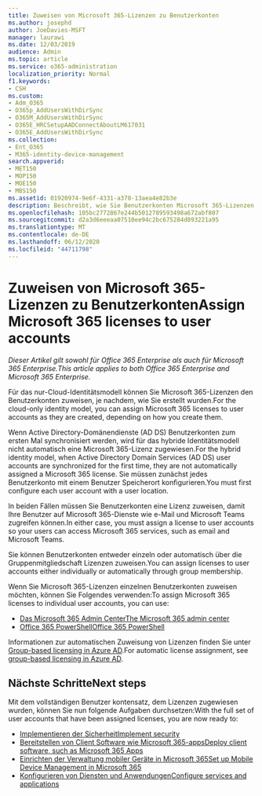 ```yaml
---
title: Zuweisen von Microsoft 365-Lizenzen zu Benutzerkonten
ms.author: josephd
author: JoeDavies-MSFT
manager: laurawi
ms.date: 12/03/2019
audience: Admin
ms.topic: article
ms.service: o365-administration
localization_priority: Normal
f1.keywords:
- CSH
ms.custom:
- Adm_O365
- O365p_AddUsersWithDirSync
- O365M_AddUsersWithDirSync
- O365E_HRCSetupAADConnectAboutLM617031
- O365E_AddUsersWithDirSync
ms.collection:
- Ent_O365
- M365-identity-device-management
search.appverid:
- MET150
- MOP150
- MOE150
- MBS150
ms.assetid: 01920974-9e6f-4331-a370-13aea4e82b3e
description: Beschreibt, wie Sie Benutzerkonten Microsoft 365-Lizenzen einzeln oder basierend auf einer Gruppenmitgliedschaft zuweisen.
ms.openlocfilehash: 105bc2772867e244b5012789593498a672abf807
ms.sourcegitcommit: d2a3d6eeeaa07510ee94c2bc675284d893221a95
ms.translationtype: MT
ms.contentlocale: de-DE
ms.lasthandoff: 06/12/2020
ms.locfileid: "44711798"
---
```

# <a name="assign-microsoft-365-licenses-to-user-accounts"></a><span data-ttu-id="3a4bb-103">Zuweisen von Microsoft 365-Lizenzen zu Benutzerkonten</span><span class="sxs-lookup"><span data-stu-id="3a4bb-103">Assign Microsoft 365 licenses to user accounts</span></span>

<span data-ttu-id="3a4bb-104">*Dieser Artikel gilt sowohl für Office 365 Enterprise als auch für Microsoft 365 Enterprise.*</span><span class="sxs-lookup"><span data-stu-id="3a4bb-104">*This article applies to both Office 365 Enterprise and Microsoft 365 Enterprise.*</span></span>

<span data-ttu-id="3a4bb-105">Für das nur-Cloud-Identitätsmodell können Sie Microsoft 365-Lizenzen den Benutzerkonten zuweisen, je nachdem, wie Sie erstellt wurden.</span><span class="sxs-lookup"><span data-stu-id="3a4bb-105">For the cloud-only identity model, you can assign Microsoft 365 licenses to user accounts as they are created, depending on how you create them.</span></span>

<span data-ttu-id="3a4bb-106">Wenn Active Directory-Domänendienste (AD DS) Benutzerkonten zum ersten Mal synchronisiert werden, wird für das hybride Identitätsmodell nicht automatisch eine Microsoft 365-Lizenz zugewiesen.</span><span class="sxs-lookup"><span data-stu-id="3a4bb-106">For the hybrid identity model, when Active Directory Domain Services (AD DS) user accounts are synchronized for the first time, they are not automatically assigned a Microsoft 365 license.</span></span> <span data-ttu-id="3a4bb-107">Sie müssen zunächst jedes Benutzerkonto mit einem Benutzer Speicherort konfigurieren.</span><span class="sxs-lookup"><span data-stu-id="3a4bb-107">You must first configure each user account with a user location.</span></span>

<span data-ttu-id="3a4bb-108">In beiden Fällen müssen Sie Benutzerkonten eine Lizenz zuweisen, damit Ihre Benutzer auf Microsoft 365-Dienste wie e-Mail und Microsoft Teams zugreifen können.</span><span class="sxs-lookup"><span data-stu-id="3a4bb-108">In either case, you must assign a license to user accounts so your users can access Microsoft 365 services, such as email and Microsoft Teams.</span></span>

<span data-ttu-id="3a4bb-109">Sie können Benutzerkonten entweder einzeln oder automatisch über die Gruppenmitgliedschaft Lizenzen zuweisen.</span><span class="sxs-lookup"><span data-stu-id="3a4bb-109">You can assign licenses to user accounts either individually or automatically through group membership.</span></span>

<span data-ttu-id="3a4bb-110">Wenn Sie Microsoft 365-Lizenzen einzelnen Benutzerkonten zuweisen möchten, können Sie Folgendes verwenden:</span><span class="sxs-lookup"><span data-stu-id="3a4bb-110">To assign Microsoft 365 licenses to individual user accounts, you can use:</span></span>

- [<span data-ttu-id="3a4bb-111">Das Microsoft 365 Admin Center</span><span class="sxs-lookup"><span data-stu-id="3a4bb-111">The Microsoft 365 admin center</span></span>](https://docs.microsoft.com/office365/admin/subscriptions-and-billing/assign-licenses-to-users)
- [<span data-ttu-id="3a4bb-112">Office 365 PowerShell</span><span class="sxs-lookup"><span data-stu-id="3a4bb-112">Office 365 PowerShell</span></span>](https://docs.microsoft.com/office365/enterprise/powershell/assign-licenses-to-user-accounts-with-office-365-powershell)

<span data-ttu-id="3a4bb-113">Informationen zur automatischen Zuweisung von Lizenzen finden Sie unter [Group-based licensing in Azure AD](https://docs.microsoft.com/azure/active-directory/fundamentals/active-directory-licensing-whatis-azure-portal).</span><span class="sxs-lookup"><span data-stu-id="3a4bb-113">For automatic license assignment, see [group-based licensing in Azure AD](https://docs.microsoft.com/azure/active-directory/fundamentals/active-directory-licensing-whatis-azure-portal).</span></span>

## <a name="next-steps"></a><span data-ttu-id="3a4bb-114">Nächste Schritte</span><span class="sxs-lookup"><span data-stu-id="3a4bb-114">Next steps</span></span>

<span data-ttu-id="3a4bb-115">Mit dem vollständigen Benutzer kontensatz, dem Lizenzen zugewiesen wurden, können Sie nun folgende Aufgaben durchsetzen:</span><span class="sxs-lookup"><span data-stu-id="3a4bb-115">With the full set of user accounts that have been assigned licenses, you are now ready to:</span></span>

- [<span data-ttu-id="3a4bb-116">Implementieren der Sicherheit</span><span class="sxs-lookup"><span data-stu-id="3a4bb-116">Implement security</span></span>](https://docs.microsoft.com/microsoft-365/security/office-365-security/security-roadmap)
- [<span data-ttu-id="3a4bb-117">Bereitstellen von Client Software wie Microsoft 365-apps</span><span class="sxs-lookup"><span data-stu-id="3a4bb-117">Deploy client software, such as Microsoft 365 Apps</span></span>](https://docs.microsoft.com/DeployOffice/deployment-guide-microsoft-365-apps)
- [<span data-ttu-id="3a4bb-118">Einrichten der Verwaltung mobiler Geräte in Microsoft 365</span><span class="sxs-lookup"><span data-stu-id="3a4bb-118">Set up Mobile Device Management in Microsoft 365</span></span>](https://support.office.com/article/set-up-mobile-device-management-mdm-in-office-365-dd892318-bc44-4eb1-af00-9db5430be3cd)
- [<span data-ttu-id="3a4bb-119">Konfigurieren von Diensten und Anwendungen</span><span class="sxs-lookup"><span data-stu-id="3a4bb-119">Configure services and applications</span></span>](configure-services-and-applications.md)

